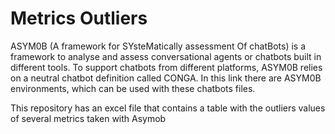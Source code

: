 # Metrics Outliers
ASYM0B (A framework for SYsteMatically assessment Of chatBots) is a framework to analyse and assess conversational agents or chatbots built in different tools. To support chatbots from different platforms, ASYM0B relies on a neutral chatbot definition called CONGA. In this link there are ASYM0B environments, which can be used with these chatbots files.

This repository has an excel file that contains a table with the outliers values of several metrics taken with Asymob  
